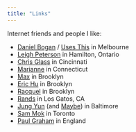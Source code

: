```yaml
---
title: "Links"
---
```


Internet friends and people I like:

* [Daniel Bogan](https://waferbaby.com/) / [Uses This](https://usesthis.com/) in Melbourne
* [Leigh Peterson](https://justafrog.net/) in Hamilton, Ontario
* [Chris Glass](https://chrisglass.com/) in Cincinnati
* [Marianne](http://mariannedo.com/) in Connecticut
* [Max](http://www.maxwelltielman.com/journal/) in Brooklyn
* [Eric Hu](https://twitter.com/_EricHu) in Brooklyn
* [Racquel](https://www.instagram.com/racquelquechose/) in Brooklyn
* [Rands](https://randsinrepose.com/) in Los Gatos, CA
* [Jung Yun](https://www.instagram.com/jungyun71/) (and [Maybe](https://www.instagram.com/catauthorphotos/)) in Baltimore
* [Sam Mok](https://boydivision.net/) in Toronto
* [Paul Graham](http://www.paulgraham.com/articles.html) in England